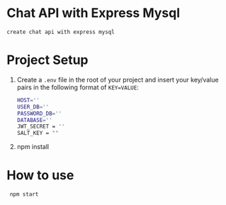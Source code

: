 # Chat API with Express Mysql
    create chat api with express mysql
# Project Setup
1. Create a `.env` file in the root of your project and insert
your key/value pairs in the following format of `KEY=VALUE`:

    ```sh
    HOST=''
    USER_DB=''
    PASSWORD_DB=''
    DATABASE=''
    JWT_SECRET = ''
    SALT_KEY = ""
    ```
2. npm install

# How to use
```bash
 npm start
```

